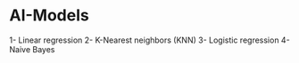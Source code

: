 # AI-Models

1- Linear regression
2- K-Nearest neighbors (KNN)
3- Logistic regression
4- Naive Bayes
